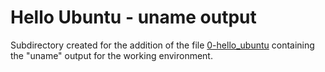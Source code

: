 # Hello Ubuntu - uname output

Subdirectory created for the addition of the file [0-hello_ubuntu](https://github.com/AndrewB4y/holbertonschool-zero_day/blob/master/0x00-vagrant/0-hello_ubuntu) containing the "uname" output for the working environment.